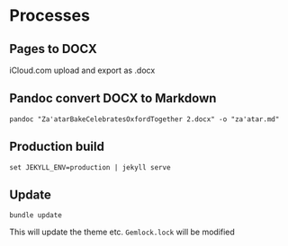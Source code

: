 # Processes

## Pages to DOCX

iCloud.com upload and export as .docx

## Pandoc convert DOCX to Markdown

    pandoc "Za'atarBakeCelebratesOxfordTogether 2.docx" -o "za'atar.md"

## Production build

    set JEKYLL_ENV=production | jekyll serve

## Update

    bundle update

This will update the theme etc. `Gemlock.lock` will be modified